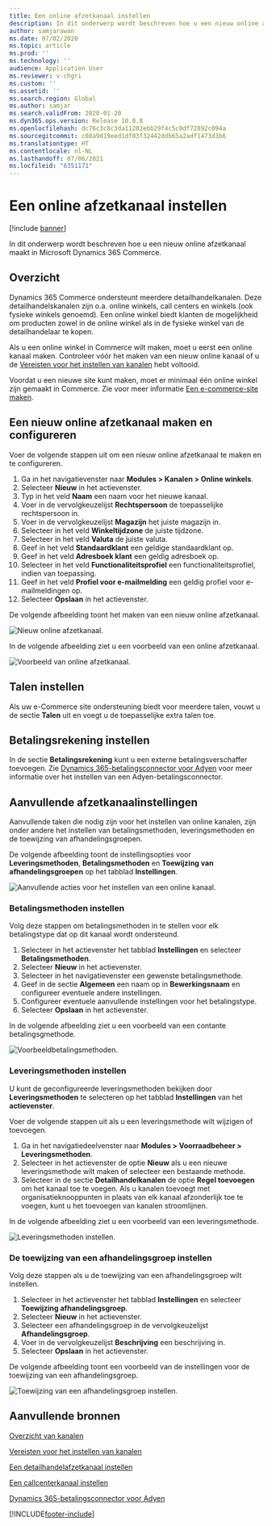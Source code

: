 ```yaml
---
title: Een online afzetkanaal instellen
description: In dit onderwerp wordt beschreven hoe u een nieuw online afzetkanaal maakt in Microsoft Dynamics 365 Commerce.
author: samjarawan
ms.date: 07/02/2020
ms.topic: article
ms.prod: ''
ms.technology: ''
audience: Application User
ms.reviewer: v-chgri
ms.custom: ''
ms.assetid: ''
ms.search.region: Global
ms.author: samjar
ms.search.validFrom: 2020-01-20
ms.dyn365.ops.version: Release 10.0.8
ms.openlocfilehash: dc76c3c8c3da11202ebb29f4c5c0df72892c094a
ms.sourcegitcommit: c08a9d19eed1df03f32442ddb65a2adf1473d3b6
ms.translationtype: HT
ms.contentlocale: nl-NL
ms.lasthandoff: 07/06/2021
ms.locfileid: "6351171"
---
```

# <a name="set-up-an-online-channel"></a>Een online afzetkanaal instellen


[!include [banner](includes/banner.md)]

In dit onderwerp wordt beschreven hoe u een nieuw online afzetkanaal maakt in Microsoft Dynamics 365 Commerce.

## <a name="overview"></a>Overzicht

Dynamics 365 Commerce ondersteunt meerdere detailhandelkanalen. Deze detailhandelskanalen zijn o.a. online winkels, call centers en winkels (ook fysieke winkels genoemd). Een online winkel biedt klanten de mogelijkheid om producten zowel in de online winkel als in de fysieke winkel van de detailhandelaar te kopen.

Als u een online winkel in Commerce wilt maken, moet u eerst een online kanaal maken. Controleer vóór het maken van een nieuw online kanaal of u de [Vereisten voor het instellen van kanalen](channels-prerequisites.md) hebt voltooid.

Voordat u een nieuwe site kunt maken, moet er minimaal één online winkel zijn gemaakt in Commerce. Zie voor meer informatie [Een e-commerce-site maken](create-ecommerce-site.md).

## <a name="create-and-configure-a-new-online-channel"></a>Een nieuw online afzetkanaal maken en configureren

Voer de volgende stappen uit om een nieuw online afzetkanaal te maken en te configureren.

1. Ga in het navigatievenster naar **Modules \> Kanalen \> Online winkels**.
1. Selecteer **Nieuw** in het actievenster.
1. Typ in het veld **Naam** een naam voor het nieuwe kanaal.
1. Voer in de vervolgkeuzelijst **Rechtspersoon** de toepasselijke rechtspersoon in.
1. Voer in de vervolgkeuzelijst **Magazijn** het juiste magazijn in.
1. Selecteer in het veld **Winkeltijdzone** de juiste tijdzone.
1. Selecteer in het veld **Valuta** de juiste valuta.
1. Geef in het veld **Standaardklant** een geldige standaardklant op.
1. Geef in het veld **Adresboek klant** een geldig adresboek op.
1. Selecteer in het veld **Functionaliteitsprofiel** een functionaliteitsprofiel, indien van toepassing.
1. Geef in het veld **Profiel voor e-mailmelding** een geldig profiel voor e-mailmeldingen op.
1. Selecteer **Opslaan** in het actievenster.

De volgende afbeelding toont het maken van een nieuw online afzetkanaal.

![Nieuw online afzetkanaal.](media/channel-setup-online-1.png)

In de volgende afbeelding ziet u een voorbeeld van een online afzetkanaal.

![Voorbeeld van online afzetkanaal.](media/channel-setup-online-2.png)

## <a name="set-up-languages"></a>Talen instellen

Als uw e-Commerce site ondersteuning biedt voor meerdere talen, vouwt u de sectie **Talen** uit en voegt u de toepasselijke extra talen toe.

## <a name="set-up-payment-account"></a>Betalingsrekening instellen

In de sectie **Betalingsrekening** kunt u een externe betalingsverschaffer toevoegen. Zie [Dynamics 365-betalingsconnector voor Adyen](./dev-itpro/adyen-connector.md) voor meer informatie over het instellen van een Adyen-betalingsconnector.

## <a name="additional-channel-setup"></a>Aanvullende afzetkanaalinstellingen

Aanvullende taken die nodig zijn voor het instellen van online kanalen, zijn onder andere het instellen van betalingsmethoden, leveringsmethoden en de toewijzing van afhandelingsgroepen.

De volgende afbeelding toont de instellingsopties voor **Leveringsmethoden**, **Betalingsmethoden** en **Toewijzing van afhandelingsgroepen** op het tabblad **Instellingen**.

![Aanvullende acties voor het instellen van een online kanaal.](media/channel-setup-online-3.png)

### <a name="set-up-payment-methods"></a>Betalingsmethoden instellen

Volg deze stappen om betalingsmethoden in te stellen voor elk betalingstype dat op dit kanaal wordt ondersteund.

1. Selecteer in het actievenster het tabblad **Instellingen** en selecteer **Betalingsmethoden**.
1. Selecteer **Nieuw** in het actievenster.
1. Selecteer in het navigatievenster een gewenste betalingsmethode.
1. Geef in de sectie **Algemeen** een naam op in **Bewerkingsnaam** en configureer eventuele andere instellingen.
1. Configureer eventuele aanvullende instellingen voor het betalingstype.
1. Selecteer **Opslaan** in het actievenster.

In de volgende afbeelding ziet u een voorbeeld van een contante betalingsgmethode.

![Voorbeeldbetalingsmethoden.](media/channel-setup-retail-5.png)

### <a name="set-up-modes-of-delivery"></a>Leveringsmethoden instellen

U kunt de geconfigureerde leveringsmethoden bekijken door **Leveringsmethoden** te selecteren op het tabblad **Instellingen** van het **actievenster**.  

Voer de volgende stappen uit als u een leveringsmethode wilt wijzigen of toevoegen.

1. Ga in het navigatiedeelvenster naar **Modules \> Voorraadbeheer \> Leveringsmethoden**.
1. Selecteer in het actievenster de optie **Nieuw** als u een nieuwe leveringsmethode wilt maken of selecteer een bestaande methode.
1. Selecteer in de sectie **Detailhandelkanalen** de optie **Regel toevoegen** om het kanaal toe te voegen. Als u kanalen toevoegt met organisatieknooppunten in plaats van elk kanaal afzonderlijk toe te voegen, kunt u het toevoegen van kanalen stroomlijnen.

In de volgende afbeelding ziet u een voorbeeld van een leveringsmethode.

![Leveringsmethoden instellen.](media/channel-setup-retail-7.png)

### <a name="set-up-a-fulfillment-group-assignment"></a>De toewijzing van een afhandelingsgroep instellen

Volg deze stappen als u de toewijzing van een afhandelingsgroep wilt instellen.

1. Selecteer in het actievenster het tabblad **Instellingen** en selecteer **Toewijzing afhandelingsgroep**.
1. Selecteer **Nieuw** in het actievenster.
1. Selecteer een afhandelingsgroep in de vervolgkeuzelijst **Afhandelingsgroep**.
1. Voer in de vervolgkeuzelijst **Beschrijving** een beschrijving in.
1. Selecteer **Opslaan** in het actievenster.

De volgende afbeelding toont een voorbeeld van de instellingen voor de toewijzing van een afhandelingsgroep.

![Toewijzing van een afhandelingsgroep instellen.](media/channel-setup-retail-9.png)

## <a name="additional-resources"></a>Aanvullende bronnen

[Overzicht van kanalen](channels-overview.md)

[Vereisten voor het instellen van kanalen](channels-prerequisites.md)

[Een detailhandelafzetkanaal instellen](channel-setup-retail.md)

[Een callcenterkanaal instellen](channel-setup-callcenter.md)

[Dynamics 365-betalingsconnector voor Adyen](./dev-itpro/adyen-connector.md)


[!INCLUDE[footer-include](../includes/footer-banner.md)]